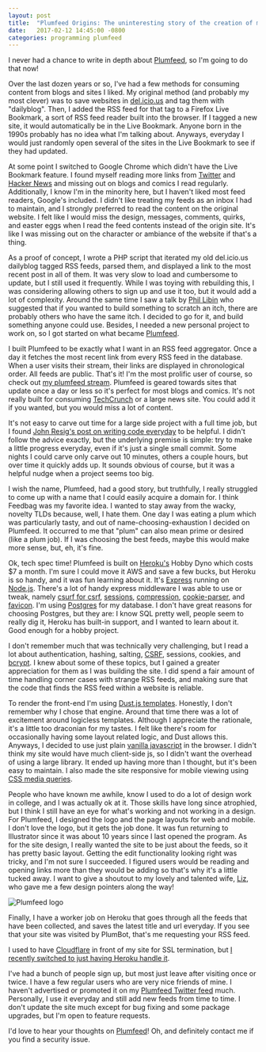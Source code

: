 ```yaml
---
layout: post
title:  "Plumfeed Origins: The uninteresting story of the creation of my simple RSS feed aggregator"
date:   2017-02-12 14:45:00 -0800
categories: programming plumfeed
---
```


I never had a chance to write in depth about [Plumfeed](https://plumfeed.com), so I'm going to do that now!

Over the last dozen years or so, I've had a few methods for consuming content from blogs and sites I liked. My original method (and probably my most clever) was to save websites in [del.icio.us](https://del.icio.us) and tag them with "dailyblog". Then, I added the RSS feed for that tag to a Firefox Live Bookmark, a sort of RSS feed reader built into the browser. If I tagged a new site, it would automatically be in the Live Bookmark. Anyone born in the 1990s probably has no idea what I'm talking about. Anyways, everyday I would just randomly open several of the sites in the Live Bookmark to see if they had updated.

At some point I switched to Google Chrome which didn't have the Live Bookmark feature. I found myself reading more links from [Twitter](https://twitter.com) and [Hacker News](https://news.ycombinator.com) and missing out on blogs and comics I read regularly. Additionally, I know I'm in the minority here, but I haven't liked most feed readers, Google's included. I didn't like treating my feeds as an inbox I had to maintain, and I strongly preferred to read the content on the original website. I felt like I would miss the design, messages, comments, quirks, and easter eggs when I read the feed contents instead of the origin site. It's like I was missing out on the character or ambiance of the website if that's a thing.

As a proof of concept, I wrote a PHP script that iterated my old del.icio.us dailyblog tagged RSS feeds, parsed them, and displayed a link to the most recent post in all of them. It was very slow to load and cumbersome to update, but I still used it frequently. While I was toying with rebuilding this, I was considering allowing others to sign up and use it too, but it would add a lot of complexity. Around the same time I saw a talk by [Phil Libin](https://en.wikipedia.org/wiki/Phil_Libin) who suggested that if you wanted to build something to scratch an itch, there are probably others who have the same itch. I decided to go for it, and build something anyone could use. Besides, I needed a new personal project to work on, so I got started on what became [Plumfeed](https://plumfeed.com).

I built Plumfeed to be exactly what I want in an RSS feed aggregator. Once a day it fetches the most recent link from every RSS feed in the database. When a user visits their stream, their links are displayed in chronological order. All feeds are public. That's it! I'm the most prolific user of course, so check out [my plumfeed stream](https://plumfeed.com/jon). Plumfeed is geared towards sites that update once a day or less so it's perfect for most blogs and comics. It's not really built for consuming [TechCrunch](https://techcrunch.com) or a large news site. You could add it if you wanted, but you would miss a lot of content.

It's not easy to carve out time for a large side project with a full time job, but I found [John Resig's post on writing code everyday](http://ejohn.org/blog/write-code-every-day/) to be helpful. I didn't follow the advice exactly, but the underlying premise is simple: try to make a little progress everyday, even if it's just a single small commit. Some nights I could carve only carve out 10 minutes, others a couple hours, but over time it quickly adds up. It sounds obvious of course, but it was a helpful nudge when a project seems too big.

I wish the name, Plumfeed, had a good story, but truthfully, I really struggled to come up with a name that I could easily acquire a domain for. I think Feedbag was my favorite idea. I wanted to stay away from the wacky, novelty TLDs because, well, I hate them. One day I was eating a plum which was particularly tasty, and out of name-choosing-exhaustion I decided on Plumfeed. It occurred to me that "plum" can also mean prime or desired (like a plum job). If I was choosing the best feeds, maybe this would make more sense, but, eh, it's fine.

Ok, tech spec time! Plumfeed is built on [Heroku's](https://heroku.com) Hobby Dyno which costs $7 a month. I'm sure I could move it AWS and save a few bucks, but Heroku is so handy, and it was fun learning about it. It's [Express](https://expressjs.com/) running on [Node.js](https://nodejs.org/en/). There's a lot of handy express middleware I was able to use or tweak, namely [csurf for csrf](https://www.npmjs.com/package/csurf), [sessions](https://www.npmjs.com/package/express-session), [compression](https://www.npmjs.com/package/compression), [cookie-parser](https://www.npmjs.com/package/cookie-parser), and [favicon](https://www.npmjs.com/package/serve-favicon). I'm using [Postgres](https://www.postgresql.org/) for my database. I don't have great reasons for choosing Postgres, but they are: I know SQL pretty well, people seem to really dig it, Heroku has built-in support, and I wanted to learn about it. Good enough for a hobby project.

I don't remember much that was technically very challenging, but I read a lot about authentication, hashing, salting, [CSRF](https://www.owasp.org/index.php/Cross-Site_Request_Forgery_(CSRF)_Prevention_Cheat_Sheet), sessions, cookies, and [bcrypt](https://www.npmjs.com/package/bcrypt). I knew about some of these topics, but I gained a greater appreciation for them as I was building the site. I did spend a fair amount of time handling corner cases with strange RSS feeds, and making sure that the code that finds the RSS feed within a website is reliable.

To render the front-end I'm using [Dust.js templates](https://dustjs.com). Honestly, I don't remember why I chose that engine. Around that time there was a lot of excitement around logicless templates. Although I appreciate the rationale, it's a little too draconian for my tastes. I felt like there's room for occasionally having some layout related logic, and Dust allows this. Anyways, I decided to use just plain [vanilla javascript](http://vanilla-js.com/) in the browser. I didn't think my site would have much client-side js, so I didn't want the overhead of using a large library. It ended up having more than I thought, but it's been easy to maintain. I also made the site responsive for mobile viewing using [CSS media queries](https://developer.mozilla.org/en-US/docs/Web/CSS/Media_Queries/Using_media_queries).

People who have known me awhile, know I used to do a lot of design work in college, and I was actually ok at it. Those skills have long since atrophied, but I think I still have an eye for what's working and not working in a design. For Plumfeed, I designed the logo and the page layouts for web and mobile. I don't love the logo, but it gets the job done. It was fun returning to Illustrator since it was about 10 years since I last opened the program. As for the site design, I really wanted the site to be just about the feeds, so it has pretty basic layout. Getting the edit functionality looking right was tricky, and I'm not sure I succeeded. I figured users would be reading and opening links more than they would be adding so that's why it's a little tucked away. I want to give a shoutout to my lovely and talented wife, [Liz](http://liznewmedia.com/), who gave me a few design pointers along the way!

![Plumfeed logo](https://plumfeed.com/img/plumlogo.png)

Finally, I have a worker job on Heroku that goes through all the feeds that have been collected, and saves the latest title and url everyday. If you see that your site was visited by PlumBot, that's me requesting your RSS feed.

I used to have [Cloudflare](https://cloudflare.com) in front of my site for SSL termination, but [I recently switched to just having Heroku handle it](/posts/heroku-ssl-and-a-free-cert-from-lets-encrypt).

I've had a bunch of people sign up, but most just leave after visiting once or twice. I have a few regular users who are very nice friends of mine. I haven't advertised or  promoted it on my [Plumfeed Twitter feed](https://twitter.com/plumfeed) much. Personally, I use it everyday and still add new feeds from time to time. I don't update the site much except for bug fixing and some package upgrades, but I'm open to feature requests.

I'd love to hear your thoughts on [Plumfeed](https://plumfeed.com)! Oh, and definitely contact me if you find a security issue.
